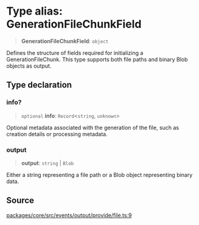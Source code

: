# Type alias: GenerationFileChunkField

> **GenerationFileChunkField**: `object`

Defines the structure of fields required for initializing a GenerationFileChunk.
This type supports both file paths and binary Blob objects as output.

## Type declaration

### info?

> `optional` **info**: `Record`\<`string`, `unknown`\>

Optional metadata associated with the generation of the file, such as creation details or processing metadata.

### output

> **output**: `string` \| `Blob`

Either a string representing a file path or a Blob object representing binary data.

## Source

[packages/core/src/events/output/provide/file.ts:9](https://github.com/VictorS67/encre/blob/c09849eb59af073bf23be826a912f2ba4f635f93/packages/core/src/events/output/provide/file.ts#L9)
